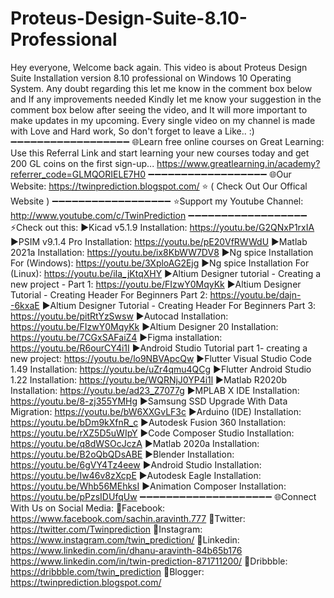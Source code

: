 # Proteus-Design-Suite-8.10-Professional
Hey everyone,                            Welcome back again. This video is about Proteus Design Suite Installation version 8.10 professional on Windows 10 Operating System. Any doubt regarding this let me know in the comment box below and If any improvements needed Kindly let me know your suggestion in the comment box below after seeing the video, and It will more important to make updates in my upcoming.  Every single video on my channel is made with Love and Hard work, So don't forget to leave a Like.. :)  ➖️➖️➖️➖️➖️➖️➖️➖️➖️➖️➖️➖️➖️➖️➖️➖️➖️➖️  🌐Learn free online courses on Great Learning:       Use this Referral Link and start learning your new courses today and get 200 GL coins on the first sign-up...         https://www.greatlearning.in/academy?referrer_code=GLMQORIELE7H0   ➖️➖️➖️➖️➖️➖️➖️➖️➖️➖️➖️➖️➖️➖️➖️➖️➖️➖️  🌐Our  Website:      https://twinprediction.blogspot.com/            ⭐️ ( Check Out Our Offical Website )  ➖️➖️➖️➖️➖️➖️➖️➖️➖️➖️➖️➖️➖️➖️➖️➖️➖️➖️  ⭐️Support my Youtube Channel:                 http://www.youtube.com/c/TwinPrediction  ➖️➖️➖️➖️➖️➖️➖️➖️➖️➖️➖️➖️➖️➖️➖️➖️➖️➖️  ⚡️Check out this:  ▶️Kicad v5.1.9 Installation: https://youtu.be/G2QNxP1rxIA  ▶️PSIM v9.1.4 Pro Installation: https://youtu.be/pE20VfRWWdU  ▶️Matlab 2021a Installation: https://youtu.be/ix8KbWW7DV8  ▶️Ng spice Installation For (Windows): https://youtu.be/3XploAG2Ejg  ▶️Ng spice Installation For (Linux): https://youtu.be/iIa_jKtqXHY  ▶️Altium Designer tutorial       - Creating a new project - Part 1: https://youtu.be/FIzwY0MqyKk   ▶️Altium Designer Tutorial       - Creating Header For Beginners Part 2: https://youtu.be/dajn--6kxaE  ▶️Altium Designer Tutorial       - Creating Header For Beginners Part 3: https://youtu.be/pitRtYzSwsw  ▶️Autocad Installation: https://youtu.be/FIzwY0MqyKk                                                                ▶️Altium Designer 20 Installation: https://youtu.be/7CGxSAFaiZ4  ▶️Figma installation: https://youtu.be/R6ourCY4i1I  ▶️Android Studio  Tutorial part 1- creating a new project: https://youtu.be/lo9NBVApcQw  ▶️Flutter Visual Studio Code 1.49 Installation: https://youtu.be/uZr4qmu4QCg  ▶️Flutter Android Studio 1.22 Installation: https://youtu.be/WQRNjJ0YP4i1l  ▶️Matlab R2020b Installation: https://youtu.be/ad23_Z7077g   ▶️MPLAB X IDE Installation: https://youtu.be/8-zj355YMHg   ▶️Samsung SSD Upgrade With Data Migration: https://youtu.be/bW6XXGvLF3c  ▶️Arduino (IDE) Installation: https://youtu.be/bDm9kXfnR_c  ▶️Autodesk Fusion 360 Installation: https://youtu.be/rXZ5D5uWIpY  ▶️Code Composer Studio Installation: https://youtu.be/q8dWSOcJczA  ▶️Matlab 2020a Installation: https://youtu.be/B2oQbQDsABE  ▶️Blender Installation: https://youtu.be/6gVY4Tz4eew  ▶️Android Studio Installation: https://youtu.be/Iw46v8zXcpE  ▶️Autodesk Eagle Installation: https://youtu.be/Whb56MEhksI  ▶️Animation Composer Installation: https://youtu.be/pPzsIDUfqUw  ➖️➖️➖️➖️➖️➖️➖️➖️➖️➖️➖️➖️➖️➖️➖️➖️➖️➖️➖️➖️  🌐Connect With Us on Social Media:  🔵Facebook: https://www.facebook.com/sachin.aravinth.777 🔵Twitter: https://twitter.com/Twinprediction 🔵Instagram: https://www.instagram.com/twin_prediction/ 🔵Linkedin: https://www.linkedin.com/in/dhanu-aravinth-84b65b176                        https://www.linkedin.com/in/twin-prediction-871711200/ 🔵Dribbble: https://dribbble.com/twin_prediction 🔵Blogger: https://twinprediction.blogspot.com/
